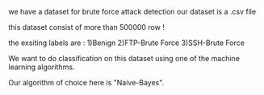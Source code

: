 we have a dataset for brute force attack detection
our dataset is a .csv file

this dataset consist of more than 500000 row !

the exsiting labels are :
	1)Benign
	2)FTP-Brute Force
	3)SSH-Brute Force
	
We want to do classification on this dataset using one of the machine learning algorithms.


Our algorithm of choice here is "Naive-Bayes".